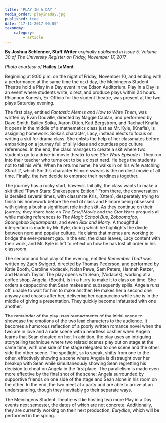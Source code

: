 ```yaml
---
title: 'PLAY IN A DAY '
media_order: playinaday.jpg
published: true
date: '17-11-2017 00:00'
taxonomy:
    category:
        - article
---
```


**By Joshua Schlenner, Staff Writer** _originally published in Issue 5, Volume 30 of The University Register on Friday, November 17, 2017_

_Photo courtesy of_ **Hailey LaMont**

Beginning at 9:00 p.m. on the night of Friday, November 10, and ending with a performance at the same time the next day, the Meiningens Student Theatre hold a Play in a Day event in the Edson Auditorium. Play in a Day is an event where students write, direct, and produce plays within 24 hours. Rhiannon Kunesh, Ex-Officio for the student theatre, was present at the two plays Saturday evening. 

The first play, entitled _Fantastic Memes and How to Write Them_, was written by Evan Douville, directed by Maggie Caplan, and performed by Dave Smith, Bailey Soika, Aaron Otten, Katt Bergstrom, and Rachael Knafla. It opens in the middle of a mathematics class just as Mr. Kyle, (Knafla), is assigning homework. Soika’s character, Lacy, instead elects to focus on writing a skit for drama class. She enlists the help of her classmates before embarking on a journey full of silly ideas and countless pop culture references. In the end, the class manages to create a skit where two students go to a drive-in movie theater to see _Star Wars Episode I_. They run into their teacher who turns out to be a closet nerd. He begs the students not to tell his wife. When he returns home, he walks in on his wife watching _Shrek 2_, which Smith’s character Filmore swears is the nerdiest movie of all time. Finally, the two decide to embrace their nerdiness together. 

The journey has a rocky start, however. Initially, the class wants to make a skit titled “Pawn Stars: Shakespeare Edition.” From there, the conversation is derailed several times, with classmate Kris, (Otten), desperately trying to finish his homework before the end of class and Filmore being obsessed with giving a bush a significant role in the skit. As they continue on their journey, they share hate on _The Emoji Movie_ and the _Star Wars_ prequels all while making references to _The Magic School Bus_, _Zoboomafoo_, _Spongebob Squarepants_, and even _Rick and Morty_. A thoughtful interjection is made by Mr. Kyle, during which he highlights the divide between nerd and popular culture. He claims that memes are working to bridge the ever-present gap. In the end, the class leaves, Lacy content with their work, and Mr. Kyle is left to reflect on how he has lost all order in his classroom.

The second and final play of the evening, entitled _Remember That!_ was written by Zach Swigerd, directed by Thomas Pederson, and performed by Katie Booth, Caroline Vodacek, Nolan Pewe, Sam Peters, Hannah Retzer, and Hannah Taylor. The play opens with Sean, (Vodacek), working at a coffee shop. Angela, (Booth), is in a hurry to make it to class on time. She orders a cappuccino that Sean makes and subsequently spills. Angela runs off, unable to wait for him to make another. He makes her a second one anyway and chases after her, delivering her cappuccino while she is in the middle of giving a presentation. They quickly become infatuated with one another. 

The remainder of the play uses reenactments of the initial scene to showcase the emotions of the two lead characters to the audience. It becomes a humorous reflection of a poorly written romance novel when the two are in love and a rude scene with a heartless cashier when Angela learns that Sean cheated on her. In addition, the play uses an intriguing storytelling technique where two related scenes play out on stage at the same time, with one side of the stage relegated to one scene and the other side the other scene. The spotlight, so to speak, shifts from one to the other, effectively showing a scene where Angela is distraught over her breakup with Sean while simultaneously showing Sean regretting his decision to cheat on Angela in the first place. The parallelism is made even more effective by the final shot of the scene: Angela surrounded by supportive friends on one side of the stage and Sean alone in his room on the other. In the end, the two meet at a party and are able to arrive at an understanding, though they inevitably go their separate ways. 

The Meiningens Student Theatre will be hosting two more Play in a Day events next semester, the dates of which are not concrete. Additionally, they are currently working on their next production, _Eurydice_, which will be performed in the spring. 


